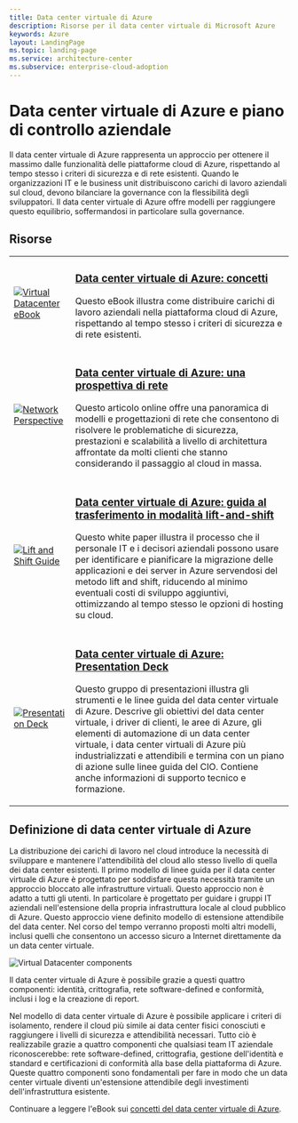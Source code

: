 ```yaml
---
title: Data center virtuale di Azure
description: Risorse per il data center virtuale di Microsoft Azure
keywords: Azure
layout: LandingPage
ms.topic: landing-page
ms.service: architecture-center
ms.subservice: enterprise-cloud-adoption
---
```


# <a name="azure-virtual-datacenter-and-the-enterprise-control-plane"></a>Data center virtuale di Azure e piano di controllo aziendale

Il data center virtuale di Azure rappresenta un approccio per ottenere il massimo dalle funzionalità delle piattaforme cloud di Azure, rispettando al tempo stesso i criteri di sicurezza e di rete esistenti. Quando le organizzazioni IT e le business unit distribuiscono carichi di lavoro aziendali sul cloud, devono bilanciare la governance con la flessibilità degli sviluppatori. Il data center virtuale di Azure offre modelli per raggiungere questo equilibrio, soffermandosi in particolare sulla governance.
 
## <a name="resources"></a>Risorse
<table>
<tr>
    <td style="width: 64px; vertical-align: middle;"><a href="https://aka.ms/VDC/Concepts"><img src="../_images/virtual-datacenter.svg" alt="Virtual Datacenter eBook" /></a></td>
    <td>
        <h3><a href="https://aka.ms/VDC/Concepts">Data center virtuale di Azure: concetti</a></h3>
        <p>Questo eBook illustra come distribuire carichi di lavoro aziendali nella piattaforma cloud di Azure, rispettando al tempo stesso i criteri di sicurezza e di rete esistenti.</p>
    </td>
</tr>
<tr>
    <td style="width: 64px; vertical-align: middle;"><a href="/azure/networking/networking-virtual-datacenter"><img src="./images/vdc-network.png" alt="Network Perspective" /></a></td>
    <td>
        <h3><a href="networking-virtual-datacenter.md">Data center virtuale di Azure: una prospettiva di rete</a></h3>
        <p>Questo articolo online offre una panoramica di modelli e progettazioni di rete che consentono di risolvere le problematiche di sicurezza, prestazioni e scalabilità a livello di architettura affrontate da molti clienti che stanno considerando il passaggio al cloud in massa.</p>
    </td>
</tr>
<tr>
    <td style="width: 64px; vertical-align: middle;"><a href="https://aka.ms/VDC/Lift"><img src="./images/vdc-lift-and-shift.png" alt="Lift and Shift Guide" /></a></td>
    <td>
        <h3><a href="https://aka.ms/VDC/Lift">Data center virtuale di Azure: guida al trasferimento in modalità lift-and-shift</a></h3>
        <p>Questo white paper illustra il processo che il personale IT e i decisori aziendali possono usare per identificare e pianificare la migrazione delle applicazioni e dei server in Azure servendosi del metodo lift and shift, riducendo al minimo eventuali costi di sviluppo aggiuntivi, ottimizzando al tempo stesso le opzioni di hosting su cloud.</p>
    </td>
</tr>
<tr>
    <td style="width: 64px; vertical-align: middle;"><a href="https://aka.ms/VDC/Deck"><img src="./images/vdc-deck.png" alt="Presentation Deck" /></a></td>
    <td>
        <h3><a href="https://aka.ms/VDC/Deck">Data center virtuale di Azure: Presentation Deck </a></h3>
        <p>Questo gruppo di presentazioni illustra gli strumenti e le linee guida del data center virtuale di Azure. Descrive gli obiettivi del data center virtuale, i driver di clienti, le aree di Azure, gli elementi di automazione di un data center virtuale, i data center virtuali di Azure più industrializzati e attendibili e termina con un piano di azione sulle linee guida del CIO. Contiene anche informazioni di supporto tecnico e formazione.</p>
    </td>
</tr>
</table>

## <a name="what-is-the-azure-virtual-datacenter"></a>Definizione di data center virtuale di Azure

La distribuzione dei carichi di lavoro nel cloud introduce la necessità di sviluppare e mantenere l'attendibilità del cloud allo stesso livello di quella dei data center esistenti. Il primo modello di linee guida per il data center virtuale di Azure è progettato per soddisfare questa necessità tramite un approccio bloccato alle infrastrutture virtuali. Questo approccio non è adatto a tutti gli utenti. In particolare è progettato per guidare i gruppi IT aziendali nell'estensione della propria infrastruttura locale al cloud pubblico di Azure. Questo approccio viene definito modello di estensione attendibile del data center. Nel corso del tempo verranno proposti molti altri modelli, inclusi quelli che consentono un accesso sicuro a Internet direttamente da un data center virtuale.

<img src="./images/vdc-components.svg" alt="Virtual Datacenter components" style="max-width:700px;"/>

Il data center virtuale di Azure è possibile grazie a questi quattro componenti: identità, crittografia, rete software-defined e conformità, inclusi i log e la creazione di report.

Nel modello di data center virtuale di Azure è possibile applicare i criteri di isolamento, rendere il cloud più simile ai data center fisici conosciuti e raggiungere i livelli di sicurezza e attendibilità necessari. Tutto ciò è realizzabile grazie a quattro componenti che qualsiasi team IT aziendale riconoscerebbe: rete software-defined, crittografia, gestione dell'identità e standard e certificazioni di conformità alla base della piattaforma di Azure. Queste quattro componenti sono fondamentali per fare in modo che un data center virtuale diventi un'estensione attendibile degli investimenti dell'infrastruttura esistente.


Continuare a leggere l'eBook sui <a href="https://aka.ms/VDC/eBook">concetti del data center virtuale di Azure</a>.

